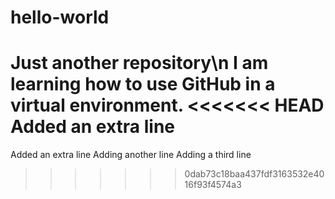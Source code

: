 # hello-world
Just another repository\n
I am learning how to use GitHub in a virtual environment. 
<<<<<<< HEAD
Added an extra line
=======
Added an extra line
Adding another line
Adding a third line
>>>>>>> 0dab73c18baa437fdf3163532e4016f93f4574a3
